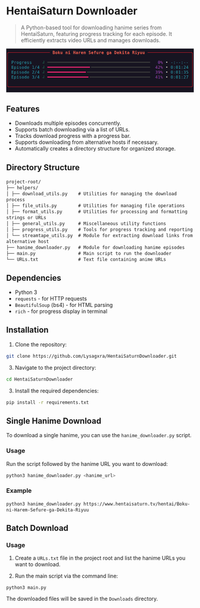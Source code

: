 # HentaiSaturn Downloader

> A Python-based tool for downloading hanime series from HentaiSaturn, featuring progress tracking for each episode. It efficiently extracts video URLs and manages downloads.

![Screenshot](https://github.com/Lysagxra/HentaiSaturnDownloader/blob/68d64c2b3b2bf2328f1e8ce1bb7a297f87c20692/misc/Screenshot.png)

## Features

- Downloads multiple episodes concurrently.
- Supports batch downloading via a list of URLs.
- Tracks download progress with a progress bar.
- Supports downloading from alternative hosts if necessary.
- Automatically creates a directory structure for organized storage.

## Directory Structure
```
project-root/
├── helpers/
│ ├── download_utils.py    # Utilities for managing the download process
│ ├── file_utils.py        # Utilities for managing file operations
│ ├── format_utils.py      # Utilities for processing and formatting strings or URLs
│ ├── general_utils.py     # Miscellaneous utility functions
│ ├── progress_utils.py    # Tools for progress tracking and reporting
│ └── streamtape_utils.py  # Module for extracting download links from alternative host
├── hanime_downloader.py   # Module for downloading hanime episodes
├── main.py                # Main script to run the downloader
└── URLs.txt               # Text file containing anime URLs
```

## Dependencies

- Python 3
- `requests` - for HTTP requests
- `BeautifulSoup` (bs4) - for HTML parsing
- `rich` - for progress display in terminal

## Installation

1. Clone the repository:

```bash
git clone https://github.com/Lysagxra/HentaiSaturnDownloader.git
```

3. Navigate to the project directory:

```bash
cd HentaiSaturnDownloader
```

3. Install the required dependencies:

```bash
pip install -r requirements.txt
```

## Single Hanime Download

To download a single hanime, you can use the `hanime_downloader.py` script.

### Usage

Run the script followed by the hanime URL you want to download:

```bash
python3 hanime_downloader.py <hanime_url>
```

### Example

```
python3 hanime_downloader.py https://www.hentaisaturn.tv/hentai/Boku-ni-Harem-Sefure-ga-Dekita-Riyuu
```

## Batch Download

### Usage

1. Create a `URLs.txt` file in the project root and list the hanime URLs you want to download.

2. Run the main script via the command line:

```
python3 main.py
```

The downloaded files will be saved in the `Downloads` directory.
